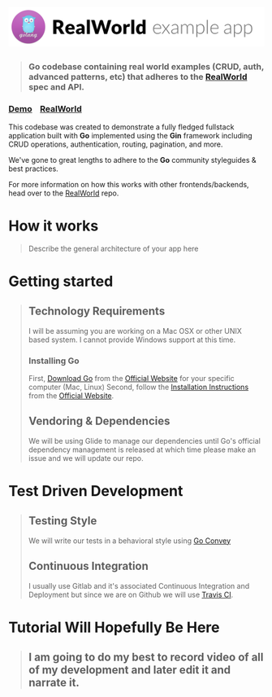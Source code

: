 # ![RealWorld Example App](go-realworld-logo.png)

> ### Go codebase containing real world examples (CRUD, auth, advanced patterns, etc) that adheres to the [RealWorld](https://github.com/gothinkster/realworld-example-apps) spec and API.


### [Demo]()&nbsp;&nbsp;&nbsp;&nbsp;[RealWorld](https://github.com/gothinkster/realworld)


This codebase was created to demonstrate a fully fledged fullstack application built with **Go** implemented using the **Gin** framework including CRUD operations, authentication, routing, pagination, and more.

We've gone to great lengths to adhere to the **Go** community styleguides & best practices.

For more information on how this works with other frontends/backends, head over to the [RealWorld](https://github.com/gothinkster/realworld) repo.


# How it works

> Describe the general architecture of your app here

# Getting started

> ## Technology Requirements
> I will be assuming you are working on a Mac OSX or other UNIX based system. I cannot provide Windows support at this time.
> ### Installing Go
> First, [Download Go](https://golang.org/dl/) from the [Official Website](https://golang.org/dl/) for your specific computer (Mac, Linux)
> Second, follow the [Installation Instructions](https://golang.org/doc/install) from the [Official Website](https://golang.org/doc/install).
> ## Vendoring & Dependencies
> We will be using Glide to manage our dependencies until Go's official dependency management is released at which time please make an issue and we will update our repo.


# Test Driven Development

> ## Testing Style
> We will write our tests in a behavioral style using [Go Convey](https://github.com/smartystreets/goconvey)
> ## Continuous Integration
> I usually use Gitlab and it's associated Continuous Integration and Deployment but since we are on Github we will use [Travis CI](https://travis-ci.org).


# Tutorial Will Hopefully Be Here

> ## I am going to do my best to record video of all of my development and later edit it and narrate it.
